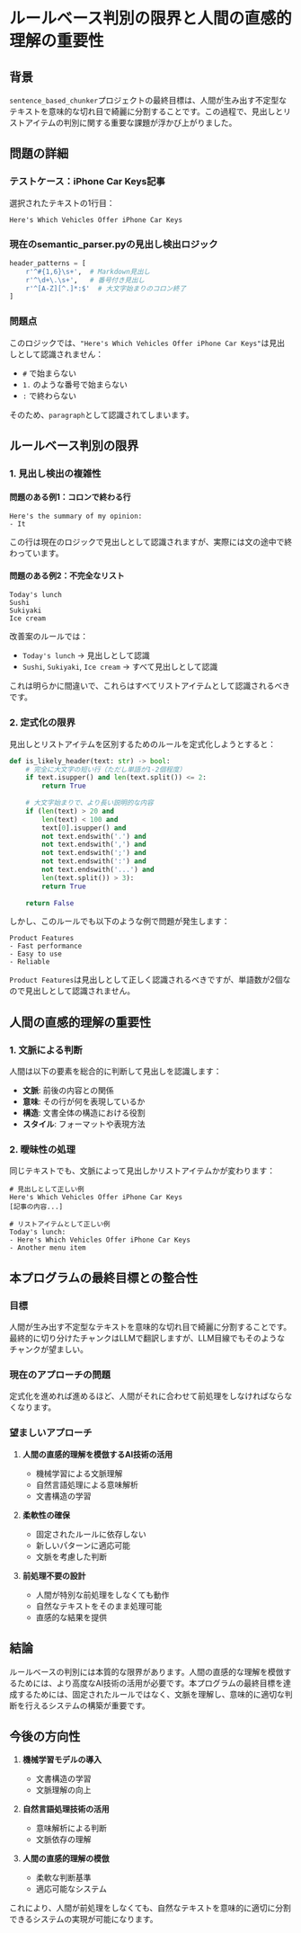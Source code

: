# ルールベース判別の限界と人間の直感的理解の重要性

## 背景

`sentence_based_chunker`プロジェクトの最終目標は、人間が生み出す不定型なテキストを意味的な切れ目で綺麗に分割することです。この過程で、見出しとリストアイテムの判別に関する重要な課題が浮かび上がりました。

## 問題の詳細

### テストケース：iPhone Car Keys記事

選択されたテキストの1行目：
```
Here's Which Vehicles Offer iPhone Car Keys
```

### 現在のsemantic_parser.pyの見出し検出ロジック

```python
header_patterns = [
    r'^#{1,6}\s+',  # Markdown見出し
    r'^\d+\.\s+',   # 番号付き見出し
    r'^[A-Z][^.]*:$'  # 大文字始まりのコロン終了
]
```

### 問題点

このロジックでは、`"Here's Which Vehicles Offer iPhone Car Keys"`は見出しとして認識されません：
- `#` で始まらない
- `1.` のような番号で始まらない  
- `:` で終わらない

そのため、`paragraph`として認識されてしまいます。

## ルールベース判別の限界

### 1. 見出し検出の複雑性

#### 問題のある例1：コロンで終わる行
```
Here's the summary of my opinion:
- It
```
この行は現在のロジックで見出しとして認識されますが、実際には文の途中で終わっています。

#### 問題のある例2：不完全なリスト
```
Today's lunch
Sushi
Sukiyaki
Ice cream
```

改善案のルールでは：
- `Today's lunch` → 見出しとして認識
- `Sushi`, `Sukiyaki`, `Ice cream` → すべて見出しとして認識

これは明らかに間違いで、これらはすべてリストアイテムとして認識されるべきです。

### 2. 定式化の限界

見出しとリストアイテムを区別するためのルールを定式化しようとすると：

```python
def is_likely_header(text: str) -> bool:
    # 完全に大文字の短い行（ただし単語が1-2個程度）
    if text.isupper() and len(text.split()) <= 2:
        return True
    
    # 大文字始まりで、より長い説明的な内容
    if (len(text) > 20 and 
        len(text) < 100 and 
        text[0].isupper() and 
        not text.endswith('.') and
        not text.endswith(',') and
        not text.endswith(';') and
        not text.endswith(':') and
        not text.endswith('...') and
        len(text.split()) > 3):
        return True
    
    return False
```

しかし、このルールでも以下のような例で問題が発生します：

```
Product Features
- Fast performance
- Easy to use
- Reliable
```

`Product Features`は見出しとして正しく認識されるべきですが、単語数が2個なので見出しとして認識されません。

## 人間の直感的理解の重要性

### 1. 文脈による判断

人間は以下の要素を総合的に判断して見出しを認識します：

- **文脈**: 前後の内容との関係
- **意味**: その行が何を表現しているか
- **構造**: 文書全体の構造における役割
- **スタイル**: フォーマットや表現方法

### 2. 曖昧性の処理

同じテキストでも、文脈によって見出しかリストアイテムかが変わります：

```
# 見出しとして正しい例
Here's Which Vehicles Offer iPhone Car Keys
[記事の内容...]

# リストアイテムとして正しい例
Today's lunch:
- Here's Which Vehicles Offer iPhone Car Keys
- Another menu item
```

## 本プログラムの最終目標との整合性

### 目標
人間が生み出す不定型なテキストを意味的な切れ目で綺麗に分割することです。最終的に切り分けたチャンクはLLMで翻訳しますが、LLM目線でもそのようなチャンクが望ましい。

### 現在のアプローチの問題
定式化を進めれば進めるほど、人間がそれに合わせて前処理をしなければならなくなります。

### 望ましいアプローチ
1. **人間の直感的理解を模倣するAI技術の活用**
   - 機械学習による文脈理解
   - 自然言語処理による意味解析
   - 文書構造の学習

2. **柔軟性の確保**
   - 固定されたルールに依存しない
   - 新しいパターンに適応可能
   - 文脈を考慮した判断

3. **前処理不要の設計**
   - 人間が特別な前処理をしなくても動作
   - 自然なテキストをそのまま処理可能
   - 直感的な結果を提供

## 結論

ルールベースの判別には本質的な限界があります。人間の直感的な理解を模倣するためには、より高度なAI技術の活用が必要です。本プログラムの最終目標を達成するためには、固定されたルールではなく、文脈を理解し、意味的に適切な判断を行えるシステムの構築が重要です。

## 今後の方向性

1. **機械学習モデルの導入**
   - 文書構造の学習
   - 文脈理解の向上

2. **自然言語処理技術の活用**
   - 意味解析による判断
   - 文脈依存の理解

3. **人間の直感的理解の模倣**
   - 柔軟な判断基準
   - 適応可能なシステム

これにより、人間が前処理をしなくても、自然なテキストを意味的に適切に分割できるシステムの実現が可能になります。 